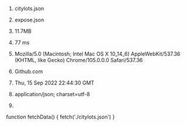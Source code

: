 1. citylots.json
   
2. expose.json
   
3. 11.7MB
   
4. 77 ms
   
5. Mozilla/5.0 (Macintosh; Intel Mac OS X 10_14_6) AppleWebKit/537.36 (KHTML, like Gecko) Chrome/105.0.0.0 Safari/537.36
   
6. Github.com
   
7. Thu, 15 Sep 2022 22:44:30 GMT
   
8. application/json; charset=utf-8
   
9.  
function fetchData() {
  fetch('./citylots.json')
}